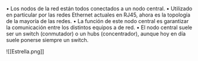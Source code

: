 • Los nodos de la red están todos conectados a un nodo central. 
• Utilizado en particular por las redes Ethernet actuales en RJ45, ahora es la topología de la mayoría de las redes. 
• La función de este nodo central es garantizar la comunicación entre los distintos equipos a de red. 
• El nodo central suele ser un switch (conmutador) o un hubs (concentrador), aunque hoy en día suele ponerse siempre un switch.

![[Estrella.png]]